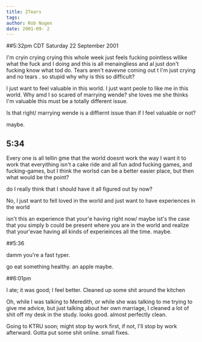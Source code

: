 ```yaml
---
title: 2Tears
tags: 
author: Rob Nugen
date: 2001-09- 2
---
```


##5:32pm CDT Saturday 22 September 2001

I'm cryin crying crying this whole week just feels fucking
pointless wllike what the fuck and I doing and this is all
menaingliess and aI just don't fucking know what tod  do.  Tears
aren't eavevne coming out t I'm just crying and no tears . so stupid
why why is this so difficult?  

I just want to feel valuable in this world.  I just want peole to like
me in this world.  Why amd I so scared of marrying wende?  she loves
me she thinks I'm valuable this must be a totally different issue.

Is that right/  marrying wende is a diffiernt issue than if I feel
valuable or not?

maybe.

## 5:34

Every one is all tellin gme that the world doesnt work the way I want
it to work that everyithing isn't a cake ride and all fun adnd fucking
games, and fucking-games, but I think the worlsd can be a better
easier place, but then what would be the point?

do I really think that I should have it all figured out by now?  

No, I just want to fell loved in the world and just want to have
experiences in the world

isn't this an experience that your'e having right now/  maybe ist's
the case that you simply b could be present where you are in the world
and realize that your'evae having all kinds of experieinces all the
time.  maybe.

##5:36

damm you're a fast typer.

go eat something healthy.  an apple maybe.

##6:01pm

I ate; it was good; I feel better.  Cleaned up some shit around the
kitchen

Oh, while I was talking to Meredith, or while she was talking to me
trying to give me advice, but just talking about her own marriage, I
cleaned a lot of shit off my desk in the study.  looks good.  almost
perfectly clean.

Going to KTRU soon; might stop by work first, if not, I'll stop by
work afterward.  Gotta put some shit online.  small fixes.

